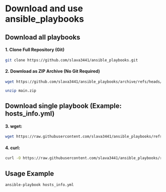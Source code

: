 # Download and use ansible_playbooks

## Download all playbooks

#### 1. Clone Full Repository (Git)
```bash
git clone https://github.com/slava3441/ansible_playbooks.git
```

#### 2. Download as ZIP Archive (No Git Required)
```bash
wget https://github.com/slava3441/ansible_playbooks/archive/refs/heads/main.zip
```
```bash
unzip main.zip
```

## Download single playbook (Example: hosts_info.yml)

#### 3. wget: 
```bash
wget https://raw.githubusercontent.com/slava3441/ansible_playbooks/refs/heads/main/hosts_info.yml
```
#### 4. curl: 
```bash
curl -O https://raw.githubusercontent.com/slava3441/ansible_playbooks/refs/heads/main/hosts_info.yml
```
## Usage Example
```bash
ansible-playbook hosts_info.yml
```

